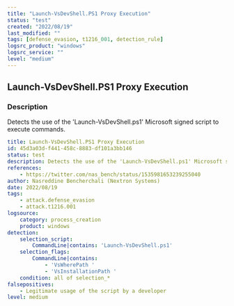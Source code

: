 ```yaml
---
title: "Launch-VsDevShell.PS1 Proxy Execution"
status: "test"
created: "2022/08/19"
last_modified: ""
tags: [defense_evasion, t1216_001, detection_rule]
logsrc_product: "windows"
logsrc_service: ""
level: "medium"
---
```


## Launch-VsDevShell.PS1 Proxy Execution

### Description

Detects the use of the 'Launch-VsDevShell.ps1' Microsoft signed script to execute commands.

```yml
title: Launch-VsDevShell.PS1 Proxy Execution
id: 45d3a03d-f441-458c-8883-df101a3bb146
status: test
description: Detects the use of the 'Launch-VsDevShell.ps1' Microsoft signed script to execute commands.
references:
    - https://twitter.com/nas_bench/status/1535981653239255040
author: Nasreddine Bencherchali (Nextron Systems)
date: 2022/08/19
tags:
    - attack.defense_evasion
    - attack.t1216.001
logsource:
    category: process_creation
    product: windows
detection:
    selection_script:
        CommandLine|contains: 'Launch-VsDevShell.ps1'
    selection_flags:
        CommandLine|contains:
            - 'VsWherePath '
            - 'VsInstallationPath '
    condition: all of selection_*
falsepositives:
    - Legitimate usage of the script by a developer
level: medium

```
